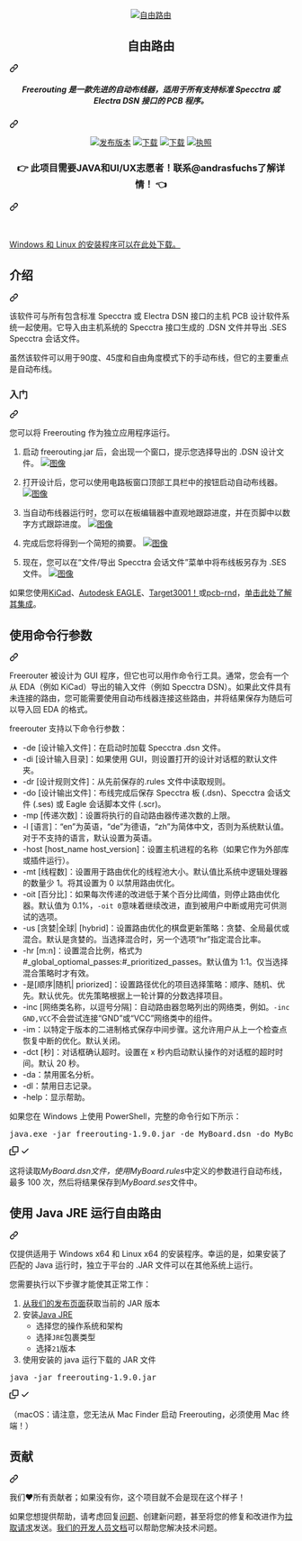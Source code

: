 <div class="Box-sc-g0xbh4-0 bJMeLZ js-snippet-clipboard-copy-unpositioned" data-hpc="true"><article class="markdown-body entry-content container-lg" itemprop="text"><p align="center" dir="auto">
<a target="_blank" rel="noopener noreferrer nofollow" href="https://raw.githubusercontent.com/freerouting/freerouting/master/design/social_preview/freerouting_social_preview_1280x960_v2.png"><img src="https://raw.githubusercontent.com/freerouting/freerouting/master/design/social_preview/freerouting_social_preview_1280x960_v2.png" alt="自由路由" title="自由路由" align="center" style="max-width: 100%;"></a>
</p>
<div class="markdown-heading" dir="auto"><h1 align="center" tabindex="-1" class="heading-element" dir="auto"><font style="vertical-align: inherit;"><font style="vertical-align: inherit;">自由路由</font></font></h1><a id="user-content-freerouting" class="anchor" aria-label="永久链接：自由路由" href="#freerouting"><svg class="octicon octicon-link" viewBox="0 0 16 16" version="1.1" width="16" height="16" aria-hidden="true"><path d="m7.775 3.275 1.25-1.25a3.5 3.5 0 1 1 4.95 4.95l-2.5 2.5a3.5 3.5 0 0 1-4.95 0 .751.751 0 0 1 .018-1.042.751.751 0 0 1 1.042-.018 1.998 1.998 0 0 0 2.83 0l2.5-2.5a2.002 2.002 0 0 0-2.83-2.83l-1.25 1.25a.751.751 0 0 1-1.042-.018.751.751 0 0 1-.018-1.042Zm-4.69 9.64a1.998 1.998 0 0 0 2.83 0l1.25-1.25a.751.751 0 0 1 1.042.018.751.751 0 0 1 .018 1.042l-1.25 1.25a3.5 3.5 0 1 1-4.95-4.95l2.5-2.5a3.5 3.5 0 0 1 4.95 0 .751.751 0 0 1-.018 1.042.751.751 0 0 1-1.042.018 1.998 1.998 0 0 0-2.83 0l-2.5 2.5a1.998 1.998 0 0 0 0 2.83Z"></path></svg></a></div>
<div class="markdown-heading" dir="auto"><h5 align="center" tabindex="-1" class="heading-element" dir="auto"><font style="vertical-align: inherit;"><font style="vertical-align: inherit;">Freerouting 是一款先进的自动布线器，适用于所有支持标准 Specctra 或 Electra DSN 接口的 PCB 程序。</font></font></h5><a id="user-content-freerouting-is-an-advanced-autorouter-for-all-pcb-programs-that-support-the-standard-specctra-or-electra-dsn-interface" class="anchor" aria-label="永久链接：Freerouting 是一种高级自动布线器，适用于所有支持标准 Specctra 或 Electra DSN 接口的 PCB 程序。" href="#freerouting-is-an-advanced-autorouter-for-all-pcb-programs-that-support-the-standard-specctra-or-electra-dsn-interface"><svg class="octicon octicon-link" viewBox="0 0 16 16" version="1.1" width="16" height="16" aria-hidden="true"><path d="m7.775 3.275 1.25-1.25a3.5 3.5 0 1 1 4.95 4.95l-2.5 2.5a3.5 3.5 0 0 1-4.95 0 .751.751 0 0 1 .018-1.042.751.751 0 0 1 1.042-.018 1.998 1.998 0 0 0 2.83 0l2.5-2.5a2.002 2.002 0 0 0-2.83-2.83l-1.25 1.25a.751.751 0 0 1-1.042-.018.751.751 0 0 1-.018-1.042Zm-4.69 9.64a1.998 1.998 0 0 0 2.83 0l1.25-1.25a.751.751 0 0 1 1.042.018.751.751 0 0 1 .018 1.042l-1.25 1.25a3.5 3.5 0 1 1-4.95-4.95l2.5-2.5a3.5 3.5 0 0 1 4.95 0 .751.751 0 0 1-.018 1.042.751.751 0 0 1-1.042.018 1.998 1.998 0 0 0-2.83 0l-2.5 2.5a1.998 1.998 0 0 0 0 2.83Z"></path></svg></a></div>
<p align="center" dir="auto">
    <a href="https://github.com/freerouting/freerouting/releases"><img src="https://camo.githubusercontent.com/c36a940376e0a37ac4a749627adfe4cb1f670ddee6637690e84b35f70aa01157/68747470733a2f2f696d672e736869656c64732e696f2f6769746875622f762f72656c656173652f66726565726f7574696e672f66726565726f7574696e67" alt="发布版本" data-canonical-src="https://img.shields.io/github/v/release/freerouting/freerouting" style="max-width: 100%;"></a>
    <a target="_blank" rel="noopener noreferrer nofollow" href="https://camo.githubusercontent.com/0ee3d3327bc9d73d4d5c4541c60efee7d8e00aab2b4e47f2d2db445f5ac0be5c/68747470733a2f2f696d672e736869656c64732e696f2f6769746875622f646f776e6c6f6164732f66726565726f7574696e672f66726565726f7574696e672f76312e392e302f746f74616c"><img src="https://camo.githubusercontent.com/0ee3d3327bc9d73d4d5c4541c60efee7d8e00aab2b4e47f2d2db445f5ac0be5c/68747470733a2f2f696d672e736869656c64732e696f2f6769746875622f646f776e6c6f6164732f66726565726f7574696e672f66726565726f7574696e672f76312e392e302f746f74616c" alt="下载" data-canonical-src="https://img.shields.io/github/downloads/freerouting/freerouting/v1.9.0/total" style="max-width: 100%;"></a>
    <a target="_blank" rel="noopener noreferrer nofollow" href="https://camo.githubusercontent.com/73cd5e4a39c6ecf797d404f4a45a5558b8479f422eb2c8c88682608bc0fc7803/68747470733a2f2f696d672e736869656c64732e696f2f6769746875622f646f776e6c6f6164732f66726565726f7574696e672f66726565726f7574696e672f746f74616c"><img src="https://camo.githubusercontent.com/73cd5e4a39c6ecf797d404f4a45a5558b8479f422eb2c8c88682608bc0fc7803/68747470733a2f2f696d672e736869656c64732e696f2f6769746875622f646f776e6c6f6164732f66726565726f7574696e672f66726565726f7574696e672f746f74616c" alt="下载" data-canonical-src="https://img.shields.io/github/downloads/freerouting/freerouting/total" style="max-width: 100%;"></a>
    <a href="/freerouting/freerouting/blob/master/LICENSE"><img src="https://camo.githubusercontent.com/37e51f2c34e5b05c9fdc22442c342afc76de2840b6ae3ec86091faeec1786904/68747470733a2f2f696d672e736869656c64732e696f2f6769746875622f6c6963656e73652f66726565726f7574696e672f66726565726f7574696e67" alt="执照" data-canonical-src="https://img.shields.io/github/license/freerouting/freerouting" style="max-width: 100%;"></a>
</p>
<div class="markdown-heading" dir="auto"><h3 align="center" tabindex="-1" class="heading-element" dir="auto"><font style="vertical-align: inherit;"><font style="vertical-align: inherit;">👉 此项目需要JAVA和UI/UX志愿者！联系@andrasfuchs了解详情！ 👈</font></font></h3><a id="user-content-point_right-this-project-needs-java-and-uiux-volunteers-contact-andrasfuchs-for-details-point_left" class="anchor" aria-label="永久链接: :point_right: 该项目需要 JAVA 和 UI/UX 志愿者！联系@andrasfuchs了解详情！ :左点:" href="#point_right-this-project-needs-java-and-uiux-volunteers-contact-andrasfuchs-for-details-point_left"><svg class="octicon octicon-link" viewBox="0 0 16 16" version="1.1" width="16" height="16" aria-hidden="true"><path d="m7.775 3.275 1.25-1.25a3.5 3.5 0 1 1 4.95 4.95l-2.5 2.5a3.5 3.5 0 0 1-4.95 0 .751.751 0 0 1 .018-1.042.751.751 0 0 1 1.042-.018 1.998 1.998 0 0 0 2.83 0l2.5-2.5a2.002 2.002 0 0 0-2.83-2.83l-1.25 1.25a.751.751 0 0 1-1.042-.018.751.751 0 0 1-.018-1.042Zm-4.69 9.64a1.998 1.998 0 0 0 2.83 0l1.25-1.25a.751.751 0 0 1 1.042.018.751.751 0 0 1 .018 1.042l-1.25 1.25a3.5 3.5 0 1 1-4.95-4.95l2.5-2.5a3.5 3.5 0 0 1 4.95 0 .751.751 0 0 1-.018 1.042.751.751 0 0 1-1.042.018 1.998 1.998 0 0 0-2.83 0l-2.5 2.5a1.998 1.998 0 0 0 0 2.83Z"></path></svg></a></div>
<br>
<br>
<p dir="auto"><a href="https://github.com/freerouting/freerouting/releases"><font style="vertical-align: inherit;"><font style="vertical-align: inherit;">Windows 和 Linux 的安装程序可以在此处下载。</font></font></a></p>
<div class="markdown-heading" dir="auto"><h2 tabindex="-1" class="heading-element" dir="auto"><font style="vertical-align: inherit;"><font style="vertical-align: inherit;">介绍</font></font></h2><a id="user-content-introduction" class="anchor" aria-label="永久链接：简介" href="#introduction"><svg class="octicon octicon-link" viewBox="0 0 16 16" version="1.1" width="16" height="16" aria-hidden="true"><path d="m7.775 3.275 1.25-1.25a3.5 3.5 0 1 1 4.95 4.95l-2.5 2.5a3.5 3.5 0 0 1-4.95 0 .751.751 0 0 1 .018-1.042.751.751 0 0 1 1.042-.018 1.998 1.998 0 0 0 2.83 0l2.5-2.5a2.002 2.002 0 0 0-2.83-2.83l-1.25 1.25a.751.751 0 0 1-1.042-.018.751.751 0 0 1-.018-1.042Zm-4.69 9.64a1.998 1.998 0 0 0 2.83 0l1.25-1.25a.751.751 0 0 1 1.042.018.751.751 0 0 1 .018 1.042l-1.25 1.25a3.5 3.5 0 1 1-4.95-4.95l2.5-2.5a3.5 3.5 0 0 1 4.95 0 .751.751 0 0 1-.018 1.042.751.751 0 0 1-1.042.018 1.998 1.998 0 0 0-2.83 0l-2.5 2.5a1.998 1.998 0 0 0 0 2.83Z"></path></svg></a></div>
<p dir="auto"><font style="vertical-align: inherit;"><font style="vertical-align: inherit;">该软件可与所有包含标准 Specctra 或 Electra DSN 接口的主机 PCB 设计软件系统一起使用。它导入由主机系统的 Specctra 接口生成的 .DSN 文件并导出 .SES Specctra 会话文件。</font></font></p>
<p dir="auto"><font style="vertical-align: inherit;"><font style="vertical-align: inherit;">虽然该软件可以用于90度、45度和自由角度模式下的手动布线，但它的主要重点是自动布线。</font></font></p>
<div class="markdown-heading" dir="auto"><h3 tabindex="-1" class="heading-element" dir="auto"><font style="vertical-align: inherit;"><font style="vertical-align: inherit;">入门</font></font></h3><a id="user-content-getting-started" class="anchor" aria-label="永久链接：开始使用" href="#getting-started"><svg class="octicon octicon-link" viewBox="0 0 16 16" version="1.1" width="16" height="16" aria-hidden="true"><path d="m7.775 3.275 1.25-1.25a3.5 3.5 0 1 1 4.95 4.95l-2.5 2.5a3.5 3.5 0 0 1-4.95 0 .751.751 0 0 1 .018-1.042.751.751 0 0 1 1.042-.018 1.998 1.998 0 0 0 2.83 0l2.5-2.5a2.002 2.002 0 0 0-2.83-2.83l-1.25 1.25a.751.751 0 0 1-1.042-.018.751.751 0 0 1-.018-1.042Zm-4.69 9.64a1.998 1.998 0 0 0 2.83 0l1.25-1.25a.751.751 0 0 1 1.042.018.751.751 0 0 1 .018 1.042l-1.25 1.25a3.5 3.5 0 1 1-4.95-4.95l2.5-2.5a3.5 3.5 0 0 1 4.95 0 .751.751 0 0 1-.018 1.042.751.751 0 0 1-1.042.018 1.998 1.998 0 0 0-2.83 0l-2.5 2.5a1.998 1.998 0 0 0 0 2.83Z"></path></svg></a></div>
<p dir="auto"><font style="vertical-align: inherit;"><font style="vertical-align: inherit;">您可以将 Freerouting 作为独立应用程序运行。</font></font></p>
<ol dir="auto">
<li>
<p dir="auto"><font style="vertical-align: inherit;"><font style="vertical-align: inherit;">启动 freerouting.jar 后，会出现一个窗口，提示您选择导出的 .DSN 设计文件。
</font></font><a target="_blank" rel="noopener noreferrer nofollow" href="https://user-images.githubusercontent.com/910321/167868226-f046da72-357d-44f6-ba0d-ee27d34725c1.png"><img src="https://user-images.githubusercontent.com/910321/167868226-f046da72-357d-44f6-ba0d-ee27d34725c1.png" alt="图像" style="max-width: 100%;"></a></p>
</li>
<li>
<p dir="auto"><font style="vertical-align: inherit;"><font style="vertical-align: inherit;">打开设计后，您可以使用电路板窗口顶部工具栏中的按钮启动自动布线器。
</font></font><a target="_blank" rel="noopener noreferrer nofollow" href="https://user-images.githubusercontent.com/910321/167868601-1510f75d-73a2-4321-ac03-2dd4a91732eb.png"><img src="https://user-images.githubusercontent.com/910321/167868601-1510f75d-73a2-4321-ac03-2dd4a91732eb.png" alt="图像" style="max-width: 100%;"></a></p>
</li>
<li>
<p dir="auto"><font style="vertical-align: inherit;"><font style="vertical-align: inherit;">当自动布线器运行时，您可以在板编辑器中直观地跟踪进度，并在页脚中以数字方式跟踪进度。
</font></font><a target="_blank" rel="noopener noreferrer nofollow" href="https://user-images.githubusercontent.com/910321/167869140-6101e9c2-d58d-48fd-b245-6a00225df042.png"><img src="https://user-images.githubusercontent.com/910321/167869140-6101e9c2-d58d-48fd-b245-6a00225df042.png" alt="图像" style="max-width: 100%;"></a></p>
</li>
<li>
<p dir="auto"><font style="vertical-align: inherit;"><font style="vertical-align: inherit;">完成后您将得到一个简短的摘要。
</font></font><a target="_blank" rel="noopener noreferrer nofollow" href="https://user-images.githubusercontent.com/910321/167869313-40cfa1c7-d896-40cd-b485-53da0139562a.png"><img src="https://user-images.githubusercontent.com/910321/167869313-40cfa1c7-d896-40cd-b485-53da0139562a.png" alt="图像" style="max-width: 100%;"></a></p>
</li>
<li>
<p dir="auto"><font style="vertical-align: inherit;"><font style="vertical-align: inherit;">现在，您可以在“文件/导出 Specctra 会话文件”菜单中将布线板另存为 .SES 文件。
</font></font><a target="_blank" rel="noopener noreferrer nofollow" href="https://user-images.githubusercontent.com/910321/167869579-fe40c3ff-09ce-4687-9b78-142706cfc342.png"><img src="https://user-images.githubusercontent.com/910321/167869579-fe40c3ff-09ce-4687-9b78-142706cfc342.png" alt="图像" style="max-width: 100%;"></a></p>
</li>
</ol>
<p dir="auto"><font style="vertical-align: inherit;"><font style="vertical-align: inherit;">如果您使用</font></font><a href="#additional-steps-for-users-of-kicad"><font style="vertical-align: inherit;"><font style="vertical-align: inherit;">KiCad</font></font></a><font style="vertical-align: inherit;"><font style="vertical-align: inherit;">、</font></font><a href="#additional-steps-for-users-of-autodesk-eagle"><font style="vertical-align: inherit;"><font style="vertical-align: inherit;">Autodesk EAGLE</font></font></a><font style="vertical-align: inherit;"><font style="vertical-align: inherit;">、</font></font><a href="#additional-steps-for-users-of-target-3001"><font style="vertical-align: inherit;"><font style="vertical-align: inherit;">Target3001！</font></font></a><font style="vertical-align: inherit;"><font style="vertical-align: inherit;">或</font></font><a href="#additional-steps-for-users-of-pcb-rnd"><font style="vertical-align: inherit;"><font style="vertical-align: inherit;">pcb-rnd</font></font></a><font style="vertical-align: inherit;"><font style="vertical-align: inherit;">，</font></font><a href="/freerouting/freerouting/blob/master/docs/integrations.md"><font style="vertical-align: inherit;"><font style="vertical-align: inherit;">单击此处了解其集成</font></font></a><font style="vertical-align: inherit;"><font style="vertical-align: inherit;">。</font></font></p>
<div class="markdown-heading" dir="auto"><h2 tabindex="-1" class="heading-element" dir="auto"><font style="vertical-align: inherit;"><font style="vertical-align: inherit;">使用命令行参数</font></font></h2><a id="user-content-using-the-command-line-arguments" class="anchor" aria-label="永久链接：使用命令行参数" href="#using-the-command-line-arguments"><svg class="octicon octicon-link" viewBox="0 0 16 16" version="1.1" width="16" height="16" aria-hidden="true"><path d="m7.775 3.275 1.25-1.25a3.5 3.5 0 1 1 4.95 4.95l-2.5 2.5a3.5 3.5 0 0 1-4.95 0 .751.751 0 0 1 .018-1.042.751.751 0 0 1 1.042-.018 1.998 1.998 0 0 0 2.83 0l2.5-2.5a2.002 2.002 0 0 0-2.83-2.83l-1.25 1.25a.751.751 0 0 1-1.042-.018.751.751 0 0 1-.018-1.042Zm-4.69 9.64a1.998 1.998 0 0 0 2.83 0l1.25-1.25a.751.751 0 0 1 1.042.018.751.751 0 0 1 .018 1.042l-1.25 1.25a3.5 3.5 0 1 1-4.95-4.95l2.5-2.5a3.5 3.5 0 0 1 4.95 0 .751.751 0 0 1-.018 1.042.751.751 0 0 1-1.042.018 1.998 1.998 0 0 0-2.83 0l-2.5 2.5a1.998 1.998 0 0 0 0 2.83Z"></path></svg></a></div>
<p dir="auto"><font style="vertical-align: inherit;"><font style="vertical-align: inherit;">Freerouter 被设计为 GUI 程序，但它也可以用作命令行工具。通常，您会有一个从 EDA（例如 KiCad）导出的输入文件（例如 Specctra DSN）。如果此文件具有未连接的路由，您可能需要使用自动布线器连接这些路由，并将结果保存为随后可以导入回 EDA 的格式。</font></font></p>
<p dir="auto"><font style="vertical-align: inherit;"><font style="vertical-align: inherit;">freerouter 支持以下命令行参数：</font></font></p>
<ul dir="auto">
<li><font style="vertical-align: inherit;"><font style="vertical-align: inherit;">-de [设计输入文件]：在启动时加载 Specctra .dsn 文件。</font></font></li>
<li><font style="vertical-align: inherit;"><font style="vertical-align: inherit;">-di [设计输入目录]：如果使用 GUI，则设置打开的设计对话框的默认文件夹。</font></font></li>
<li><font style="vertical-align: inherit;"><font style="vertical-align: inherit;">-dr [设计规则文件]：从先前保存的.rules 文件中读取规则。</font></font></li>
<li><font style="vertical-align: inherit;"><font style="vertical-align: inherit;">-do [设计输出文件]：布线完成后保存 Specctra 板 (.dsn)、Specctra 会话文件 (.ses) 或 Eagle 会话脚本文件 (.scr)。</font></font></li>
<li><font style="vertical-align: inherit;"><font style="vertical-align: inherit;">-mp [传递次数]：设置将执行的自动路由器传递次数的上限。</font></font></li>
<li><font style="vertical-align: inherit;"><font style="vertical-align: inherit;">-l [语言]：“en”为英语，“de”为德语，“zh”为简体中文，否则为系统默认值。对于不支持的语言，默认设置为英语。</font></font></li>
<li><font style="vertical-align: inherit;"><font style="vertical-align: inherit;">-host [host_name host_version]：设置主机进程的名称（如果它作为外部库或插件运行）。</font></font></li>
<li><font style="vertical-align: inherit;"><font style="vertical-align: inherit;">-mt [线程数]：设置用于路由优化的线程池大小。默认值比系统中逻辑处理器的数量少 1。将其设置为 0 以禁用路由优化。</font></font></li>
<li><font style="vertical-align: inherit;"><font style="vertical-align: inherit;">-oit [百分比]：如果每次传递的改进低于某个百分比阈值，则停止路由优化器。默认值为 0.1%，</font></font><code>-oit 0</code><font style="vertical-align: inherit;"><font style="vertical-align: inherit;">意味着继续改进，直到被用户中断或用完可供测试的选项。</font></font></li>
<li><font style="vertical-align: inherit;"><font style="vertical-align: inherit;">-us [贪婪|全球| [hybrid]：设置路由优化的棋盘更新策略：贪婪、全局最优或混合。默认是贪婪的。当选择混合时，另一个选项“hr”指定混合比率。</font></font></li>
<li><font style="vertical-align: inherit;"><font style="vertical-align: inherit;">-hr [m:n]：设置混合比例，格式为#_global_optiomal_passes:#_prioritized_pa&ZeroWidthSpace;&ZeroWidthSpace;sses。默认值为 1:1。仅当选择混合策略时才有效。</font></font></li>
<li><font style="vertical-align: inherit;"><font style="vertical-align: inherit;">-是[顺序|随机| priorized]：设置路径优化的项目选择策略：顺序、随机、优先。默认优先。优先策略根据上一轮计算的分数选择项目。</font></font></li>
<li><font style="vertical-align: inherit;"><font style="vertical-align: inherit;">-inc [网络类名称，以逗号分隔]：自动路由器忽略列出的网络类，例如。</font></font><code>-inc GND,VCC</code><font style="vertical-align: inherit;"><font style="vertical-align: inherit;">不会尝试连接“GND”或“VCC”网络类中的组件。</font></font></li>
<li><font style="vertical-align: inherit;"><font style="vertical-align: inherit;">-im：以特定于版本的二进制格式保存中间步骤。这允许用户从上一个检查点恢复中断的优化。默认关闭。</font></font></li>
<li><font style="vertical-align: inherit;"><font style="vertical-align: inherit;">-dct [秒]：对话框确认超时。设置在 x 秒内启动默认操作的对话框的超时时间。默认 20 秒。</font></font></li>
<li><font style="vertical-align: inherit;"><font style="vertical-align: inherit;">-da：禁用匿名分析。</font></font></li>
<li><font style="vertical-align: inherit;"><font style="vertical-align: inherit;">-dl：禁用日志记录。</font></font></li>
<li><font style="vertical-align: inherit;"><font style="vertical-align: inherit;">-help：显示帮助。</font></font></li>
</ul>
<p dir="auto"><font style="vertical-align: inherit;"><font style="vertical-align: inherit;">如果您在 Windows 上使用 PowerShell，完整的命令行如下所示：</font></font></p>
<div class="highlight highlight-source-powershell notranslate position-relative overflow-auto" dir="auto"><pre><span class="pl-c1">java.exe</span> <span class="pl-k">-</span>jar freerouting<span class="pl-k">-</span><span class="pl-c1">1.9</span>.<span class="pl-c1">0.</span>jar <span class="pl-k">-</span>de MyBoard.dsn <span class="pl-k">-</span>do MyBoard.ses <span class="pl-k">-</span>mp <span class="pl-c1">100</span> <span class="pl-k">-</span>dr MyBoard.rules</pre><div class="zeroclipboard-container">
    <clipboard-copy aria-label="Copy" class="ClipboardButton btn btn-invisible js-clipboard-copy m-2 p-0 tooltipped-no-delay d-flex flex-justify-center flex-items-center" data-copy-feedback="Copied!" data-tooltip-direction="w" value="java.exe -jar freerouting-1.9.0.jar -de MyBoard.dsn -do MyBoard.ses -mp 100 -dr MyBoard.rules" tabindex="0" role="button">
      <svg aria-hidden="true" height="16" viewBox="0 0 16 16" version="1.1" width="16" data-view-component="true" class="octicon octicon-copy js-clipboard-copy-icon">
    <path d="M0 6.75C0 5.784.784 5 1.75 5h1.5a.75.75 0 0 1 0 1.5h-1.5a.25.25 0 0 0-.25.25v7.5c0 .138.112.25.25.25h7.5a.25.25 0 0 0 .25-.25v-1.5a.75.75 0 0 1 1.5 0v1.5A1.75 1.75 0 0 1 9.25 16h-7.5A1.75 1.75 0 0 1 0 14.25Z"></path><path d="M5 1.75C5 .784 5.784 0 6.75 0h7.5C15.216 0 16 .784 16 1.75v7.5A1.75 1.75 0 0 1 14.25 11h-7.5A1.75 1.75 0 0 1 5 9.25Zm1.75-.25a.25.25 0 0 0-.25.25v7.5c0 .138.112.25.25.25h7.5a.25.25 0 0 0 .25-.25v-7.5a.25.25 0 0 0-.25-.25Z"></path>
</svg>
      <svg aria-hidden="true" height="16" viewBox="0 0 16 16" version="1.1" width="16" data-view-component="true" class="octicon octicon-check js-clipboard-check-icon color-fg-success d-none">
    <path d="M13.78 4.22a.75.75 0 0 1 0 1.06l-7.25 7.25a.75.75 0 0 1-1.06 0L2.22 9.28a.751.751 0 0 1 .018-1.042.751.751 0 0 1 1.042-.018L6 10.94l6.72-6.72a.75.75 0 0 1 1.06 0Z"></path>
</svg>
    </clipboard-copy>
  </div></div>
<p dir="auto"><font style="vertical-align: inherit;"><font style="vertical-align: inherit;">这将读取</font></font><em><font style="vertical-align: inherit;"><font style="vertical-align: inherit;">MyBoard.dsn文件，使用</font></font></em><font style="vertical-align: inherit;"></font><em><font style="vertical-align: inherit;"><font style="vertical-align: inherit;">MyBoard.rules</font></font></em><font style="vertical-align: inherit;"><font style="vertical-align: inherit;">中定义的参数进行自动布线，</font><font style="vertical-align: inherit;">最多 100 次，然后将结果保存到</font></font><em><font style="vertical-align: inherit;"><font style="vertical-align: inherit;">MyBoard.ses</font></font></em><font style="vertical-align: inherit;"><font style="vertical-align: inherit;">文件中。</font></font></p>
<div class="markdown-heading" dir="auto"><h2 tabindex="-1" class="heading-element" dir="auto"><font style="vertical-align: inherit;"><font style="vertical-align: inherit;">使用 Java JRE 运行自由路由</font></font></h2><a id="user-content-running-freerouting-using-java-jre" class="anchor" aria-label="永久链接：使用 Java JRE 运行自由路由" href="#running-freerouting-using-java-jre"><svg class="octicon octicon-link" viewBox="0 0 16 16" version="1.1" width="16" height="16" aria-hidden="true"><path d="m7.775 3.275 1.25-1.25a3.5 3.5 0 1 1 4.95 4.95l-2.5 2.5a3.5 3.5 0 0 1-4.95 0 .751.751 0 0 1 .018-1.042.751.751 0 0 1 1.042-.018 1.998 1.998 0 0 0 2.83 0l2.5-2.5a2.002 2.002 0 0 0-2.83-2.83l-1.25 1.25a.751.751 0 0 1-1.042-.018.751.751 0 0 1-.018-1.042Zm-4.69 9.64a1.998 1.998 0 0 0 2.83 0l1.25-1.25a.751.751 0 0 1 1.042.018.751.751 0 0 1 .018 1.042l-1.25 1.25a3.5 3.5 0 1 1-4.95-4.95l2.5-2.5a3.5 3.5 0 0 1 4.95 0 .751.751 0 0 1-.018 1.042.751.751 0 0 1-1.042.018 1.998 1.998 0 0 0-2.83 0l-2.5 2.5a1.998 1.998 0 0 0 0 2.83Z"></path></svg></a></div>
<p dir="auto"><font style="vertical-align: inherit;"><font style="vertical-align: inherit;">仅提供适用于 Windows x64 和 Linux x64 的安装程序。幸运的是，如果安装了匹配的 Java 运行时，独立于平台的 .JAR 文件可以在其他系统上运行。</font></font></p>
<p dir="auto"><font style="vertical-align: inherit;"><font style="vertical-align: inherit;">您需要执行以下步骤才能使其正常工作：</font></font></p>
<ol dir="auto">
<li><font style="vertical-align: inherit;"><a href="https://github.com/freerouting/freerouting/releases"><font style="vertical-align: inherit;">从我们的发布页面</font></a><font style="vertical-align: inherit;">获取当前的 JAR 版本</font></font><a href="https://github.com/freerouting/freerouting/releases"><font style="vertical-align: inherit;"></font></a></li>
<li><font style="vertical-align: inherit;"><font style="vertical-align: inherit;">安装</font></font><a href="https://adoptium.net/temurin/releases/" rel="nofollow"><font style="vertical-align: inherit;"><font style="vertical-align: inherit;">Java JRE</font></font></a>
<ul dir="auto">
<li><font style="vertical-align: inherit;"><font style="vertical-align: inherit;">选择您的操作系统和架构</font></font></li>
<li><font style="vertical-align: inherit;"><font style="vertical-align: inherit;">选择</font></font><code>JRE</code><font style="vertical-align: inherit;"><font style="vertical-align: inherit;">包裹类型</font></font></li>
<li><font style="vertical-align: inherit;"><font style="vertical-align: inherit;">选择</font></font><code>21</code><font style="vertical-align: inherit;"><font style="vertical-align: inherit;">版本</font></font></li>
</ul>
</li>
<li><font style="vertical-align: inherit;"><font style="vertical-align: inherit;">使用安装的 java 运行下载的 JAR 文件</font></font></li>
</ol>
<div class="highlight highlight-source-powershell notranslate position-relative overflow-auto" dir="auto"><pre>java <span class="pl-k">-</span>jar freerouting<span class="pl-k">-</span><span class="pl-c1">1.9</span>.<span class="pl-c1">0.</span>jar</pre><div class="zeroclipboard-container">
    <clipboard-copy aria-label="Copy" class="ClipboardButton btn btn-invisible js-clipboard-copy m-2 p-0 tooltipped-no-delay d-flex flex-justify-center flex-items-center" data-copy-feedback="Copied!" data-tooltip-direction="w" value="java -jar freerouting-1.9.0.jar" tabindex="0" role="button">
      <svg aria-hidden="true" height="16" viewBox="0 0 16 16" version="1.1" width="16" data-view-component="true" class="octicon octicon-copy js-clipboard-copy-icon">
    <path d="M0 6.75C0 5.784.784 5 1.75 5h1.5a.75.75 0 0 1 0 1.5h-1.5a.25.25 0 0 0-.25.25v7.5c0 .138.112.25.25.25h7.5a.25.25 0 0 0 .25-.25v-1.5a.75.75 0 0 1 1.5 0v1.5A1.75 1.75 0 0 1 9.25 16h-7.5A1.75 1.75 0 0 1 0 14.25Z"></path><path d="M5 1.75C5 .784 5.784 0 6.75 0h7.5C15.216 0 16 .784 16 1.75v7.5A1.75 1.75 0 0 1 14.25 11h-7.5A1.75 1.75 0 0 1 5 9.25Zm1.75-.25a.25.25 0 0 0-.25.25v7.5c0 .138.112.25.25.25h7.5a.25.25 0 0 0 .25-.25v-7.5a.25.25 0 0 0-.25-.25Z"></path>
</svg>
      <svg aria-hidden="true" height="16" viewBox="0 0 16 16" version="1.1" width="16" data-view-component="true" class="octicon octicon-check js-clipboard-check-icon color-fg-success d-none">
    <path d="M13.78 4.22a.75.75 0 0 1 0 1.06l-7.25 7.25a.75.75 0 0 1-1.06 0L2.22 9.28a.751.751 0 0 1 .018-1.042.751.751 0 0 1 1.042-.018L6 10.94l6.72-6.72a.75.75 0 0 1 1.06 0Z"></path>
</svg>
    </clipboard-copy>
  </div></div>
<p dir="auto"><font style="vertical-align: inherit;"><font style="vertical-align: inherit;">（macOS：请注意，您无法从 Mac Finder 启动 Freerouting，必须使用 Mac 终端！）</font></font></p>
<div class="markdown-heading" dir="auto"><h2 tabindex="-1" class="heading-element" dir="auto"><font style="vertical-align: inherit;"><font style="vertical-align: inherit;">贡献</font></font></h2><a id="user-content-contributing" class="anchor" aria-label="永久链接：贡献" href="#contributing"><svg class="octicon octicon-link" viewBox="0 0 16 16" version="1.1" width="16" height="16" aria-hidden="true"><path d="m7.775 3.275 1.25-1.25a3.5 3.5 0 1 1 4.95 4.95l-2.5 2.5a3.5 3.5 0 0 1-4.95 0 .751.751 0 0 1 .018-1.042.751.751 0 0 1 1.042-.018 1.998 1.998 0 0 0 2.83 0l2.5-2.5a2.002 2.002 0 0 0-2.83-2.83l-1.25 1.25a.751.751 0 0 1-1.042-.018.751.751 0 0 1-.018-1.042Zm-4.69 9.64a1.998 1.998 0 0 0 2.83 0l1.25-1.25a.751.751 0 0 1 1.042.018.751.751 0 0 1 .018 1.042l-1.25 1.25a3.5 3.5 0 1 1-4.95-4.95l2.5-2.5a3.5 3.5 0 0 1 4.95 0 .751.751 0 0 1-.018 1.042.751.751 0 0 1-1.042.018 1.998 1.998 0 0 0-2.83 0l-2.5 2.5a1.998 1.998 0 0 0 0 2.83Z"></path></svg></a></div>
<p dir="auto"><font style="vertical-align: inherit;"><font style="vertical-align: inherit;">我们❤️所有贡献者；如果没有你，这个项目就不会是现在这个样子！</font></font></p>
<p dir="auto"><font style="vertical-align: inherit;"><font style="vertical-align: inherit;">如果您想提供帮助，请考虑回复</font></font><a href="https://github.com/freerouting/freerouting/issues"><font style="vertical-align: inherit;"><font style="vertical-align: inherit;">问题</font></font></a><font style="vertical-align: inherit;"><font style="vertical-align: inherit;">、创建新问题，甚至将您的修复和改进作为</font></font><a href="https://github.com/freerouting/freerouting/pulls"><font style="vertical-align: inherit;"><font style="vertical-align: inherit;">拉取请求</font></font></a><font style="vertical-align: inherit;"><font style="vertical-align: inherit;">发送。</font></font><a href="/freerouting/freerouting/blob/master/docs/developer.md"><font style="vertical-align: inherit;"><font style="vertical-align: inherit;">我们的开发人员文档</font></font></a><font style="vertical-align: inherit;"><font style="vertical-align: inherit;">可以帮助您解决技术问题。</font></font></p>
</article></div>

